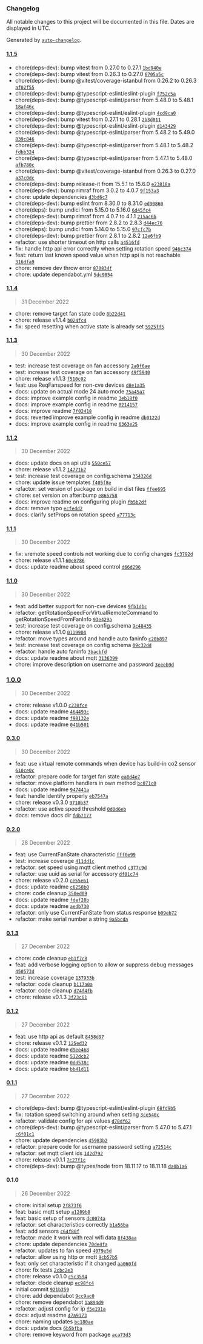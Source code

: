 ### Changelog

All notable changes to this project will be documented in this file. Dates are displayed in UTC.

Generated by [`auto-changelog`](https://github.com/CookPete/auto-changelog).

#### [1.1.5](https://github.com/jvandenaardweg/homebridge-itho-daalderop/compare/1.1.4...1.1.5)

- chore(deps-dev): bump vitest from 0.27.0 to 0.27.1 [`1bd940e`](https://github.com/jvandenaardweg/homebridge-itho-daalderop/commit/1bd940e1812d09095d7352cd18a028a4823d6178)
- chore(deps-dev): bump vitest from 0.26.3 to 0.27.0 [`6705a5c`](https://github.com/jvandenaardweg/homebridge-itho-daalderop/commit/6705a5cf40b9e66822bbda471848551fe4db2808)
- chore(deps-dev): bump @vitest/coverage-istanbul from 0.26.2 to 0.26.3 [`af02f55`](https://github.com/jvandenaardweg/homebridge-itho-daalderop/commit/af02f55a40a57018f16e765e08ded7bfe2f09b5a)
- chore(deps-dev): bump @typescript-eslint/eslint-plugin [`f752c5a`](https://github.com/jvandenaardweg/homebridge-itho-daalderop/commit/f752c5af5096a93572f5531c6da7ecadcc827039)
- chore(deps-dev): bump @typescript-eslint/parser from 5.48.0 to 5.48.1 [`18af46c`](https://github.com/jvandenaardweg/homebridge-itho-daalderop/commit/18af46ca0a281f9b78dbfcc2a13a25cecea0a5ea)
- chore(deps-dev): bump @typescript-eslint/eslint-plugin [`4cd9ca0`](https://github.com/jvandenaardweg/homebridge-itho-daalderop/commit/4cd9ca05051491a94cfcf30d87f4cd905208bcf9)
- chore(deps-dev): bump vitest from 0.27.1 to 0.28.1 [`2b3d011`](https://github.com/jvandenaardweg/homebridge-itho-daalderop/commit/2b3d011b3de31ca289e68845425c53f1cf64f57b)
- chore(deps-dev): bump @typescript-eslint/eslint-plugin [`d143429`](https://github.com/jvandenaardweg/homebridge-itho-daalderop/commit/d143429aad03a92a1a46167186ed8e72c2e1ad33)
- chore(deps-dev): bump @typescript-eslint/parser from 5.48.2 to 5.49.0 [`839c846`](https://github.com/jvandenaardweg/homebridge-itho-daalderop/commit/839c8463b6ca19afcff36c59b48ff063db64a7a1)
- chore(deps-dev): bump @typescript-eslint/parser from 5.48.1 to 5.48.2 [`fdbb324`](https://github.com/jvandenaardweg/homebridge-itho-daalderop/commit/fdbb3249d00d397cdc1facc5ce1fd24736d42842)
- chore(deps-dev): bump @typescript-eslint/parser from 5.47.1 to 5.48.0 [`afb780c`](https://github.com/jvandenaardweg/homebridge-itho-daalderop/commit/afb780c3b4c5ebf0b055237e45c00e3566d20f7e)
- chore(deps-dev): bump @vitest/coverage-istanbul from 0.26.3 to 0.27.0 [`a37c0dc`](https://github.com/jvandenaardweg/homebridge-itho-daalderop/commit/a37c0dc191cb458a6842b594785e5dbf3fc6981c)
- chore(deps-dev): bump release-it from 15.5.1 to 15.6.0 [`e23818a`](https://github.com/jvandenaardweg/homebridge-itho-daalderop/commit/e23818a288ace8e4a38bebbe08d0991302652772)
- chore(deps-dev): bump rimraf from 3.0.2 to 4.0.7 [`9f153a3`](https://github.com/jvandenaardweg/homebridge-itho-daalderop/commit/9f153a3c307f1826a5b668eb150f96beb14be03e)
- chore: update dependencies [`d3bd6c7`](https://github.com/jvandenaardweg/homebridge-itho-daalderop/commit/d3bd6c77ab7959e58016f02b5c30cd521bdc8108)
- chore(deps-dev): bump eslint from 8.30.0 to 8.31.0 [`ed90860`](https://github.com/jvandenaardweg/homebridge-itho-daalderop/commit/ed90860bd16d540034a1c6ebb91dca1063f23eab)
- chore(deps): bump undici from 5.15.0 to 5.16.0 [`6d45fc4`](https://github.com/jvandenaardweg/homebridge-itho-daalderop/commit/6d45fc4b8b9025c70007db39b75f4e17570360e1)
- chore(deps-dev): bump rimraf from 4.0.7 to 4.1.1 [`215ac6b`](https://github.com/jvandenaardweg/homebridge-itho-daalderop/commit/215ac6b7ed39caaeb00979e39616fa944b5276aa)
- chore(deps-dev): bump prettier from 2.8.2 to 2.8.3 [`d44ec76`](https://github.com/jvandenaardweg/homebridge-itho-daalderop/commit/d44ec761c20d5e2078942d51acbdbfb85e2f074d)
- chore(deps): bump undici from 5.14.0 to 5.15.0 [`97cfc7b`](https://github.com/jvandenaardweg/homebridge-itho-daalderop/commit/97cfc7b5393d1c496f61e0ff253d97cc8775989e)
- chore(deps-dev): bump prettier from 2.8.1 to 2.8.2 [`12e6fb9`](https://github.com/jvandenaardweg/homebridge-itho-daalderop/commit/12e6fb9497174292bbbcc8a58fe69b30a3fd454e)
- refactor: use shorter timeout on http calls [`a4516fd`](https://github.com/jvandenaardweg/homebridge-itho-daalderop/commit/a4516fd5ae98bc290b6fa9cec90591725eb362e7)
- fix: handle http api error correctly when setting rotation speed [`946c374`](https://github.com/jvandenaardweg/homebridge-itho-daalderop/commit/946c374655effc55f89f762317c66c292c0c1e61)
- feat: return last known speed value when http api is not reachable [`316dfa9`](https://github.com/jvandenaardweg/homebridge-itho-daalderop/commit/316dfa90363828de3443d1e56767ca3ac256c207)
- chore: remove dev throw error [`870834f`](https://github.com/jvandenaardweg/homebridge-itho-daalderop/commit/870834f5fb561302e12e52bf7764bd4374823624)
- chore: update dependabot.yml [`5dc9854`](https://github.com/jvandenaardweg/homebridge-itho-daalderop/commit/5dc98546c9bbe6b4425075a53fb877b3050efd59)

#### [1.1.4](https://github.com/jvandenaardweg/homebridge-itho-daalderop/compare/1.1.3...1.1.4)

> 31 December 2022

- chore: remove target fan state code [`8b22d41`](https://github.com/jvandenaardweg/homebridge-itho-daalderop/commit/8b22d4160a286217167df195a44887a64533f8cf)
- chore: release v1.1.4 [`b024fc4`](https://github.com/jvandenaardweg/homebridge-itho-daalderop/commit/b024fc4f7a6b4e92fe78e3112bd3349a8ac44df6)
- fix: speed resetting when active state is already set [`5925ff5`](https://github.com/jvandenaardweg/homebridge-itho-daalderop/commit/5925ff5a2ce7d28852515eb15a6f8cbb47a746ea)

#### [1.1.3](https://github.com/jvandenaardweg/homebridge-itho-daalderop/compare/1.1.2...1.1.3)

> 30 December 2022

- test: increase test coverage on fan accessory [`2a0f6ae`](https://github.com/jvandenaardweg/homebridge-itho-daalderop/commit/2a0f6ae69be722ecf7e97f7d3a2f7f4f93adb069)
- test: increase test coverage on fan accessory [`49f5940`](https://github.com/jvandenaardweg/homebridge-itho-daalderop/commit/49f5940fcaa029f0dd3df37cae43618078e5f959)
- chore: release v1.1.3 [`f510c02`](https://github.com/jvandenaardweg/homebridge-itho-daalderop/commit/f510c0290af0ff234d3f24cae972f743b296fb14)
- feat: use ReqFanspeed for non-cve devices [`d8e1a35`](https://github.com/jvandenaardweg/homebridge-itho-daalderop/commit/d8e1a35aacc37ecc87f4a9f882db8f7a10b4beb4)
- docs: update on actual mode 24 auto mode [`75a45a7`](https://github.com/jvandenaardweg/homebridge-itho-daalderop/commit/75a45a76d205ae6f112a00df7d063b066f4d6c81)
- docs: improve example config in readme [`3eb18f0`](https://github.com/jvandenaardweg/homebridge-itho-daalderop/commit/3eb18f0d65e3a15df11af9bb5989d411e8731f7e)
- docs: improve example config in readme [`0214157`](https://github.com/jvandenaardweg/homebridge-itho-daalderop/commit/0214157317ba4d395bd2470b13bfd07c01e31feb)
- docs: improve readme [`7f02418`](https://github.com/jvandenaardweg/homebridge-itho-daalderop/commit/7f02418637d5c157fa84093b2edd804b2f508804)
- docs: reverted improve example config in readme [`db0122d`](https://github.com/jvandenaardweg/homebridge-itho-daalderop/commit/db0122dc27204f13235b4ce8359c11adffb0cda1)
- docs: improve example config in readme [`6363e25`](https://github.com/jvandenaardweg/homebridge-itho-daalderop/commit/6363e25528096cacbd40ece6878c5c46969a05e3)

#### [1.1.2](https://github.com/jvandenaardweg/homebridge-itho-daalderop/compare/1.1.1...1.1.2)

> 30 December 2022

- docs: update docs on api utils [`550ce57`](https://github.com/jvandenaardweg/homebridge-itho-daalderop/commit/550ce573f7df265fc749a7cb27dce9e44da8f1c2)
- chore: release v1.1.2 [`14771b7`](https://github.com/jvandenaardweg/homebridge-itho-daalderop/commit/14771b7651b7a0476a67cb44763bafcfcf07e21a)
- test: increase test coverage on config.schema [`354326d`](https://github.com/jvandenaardweg/homebridge-itho-daalderop/commit/354326dd5f7b0a3b08a4014fd3f452996f3cb5bb)
- chore: update issue templates [`f405f8e`](https://github.com/jvandenaardweg/homebridge-itho-daalderop/commit/f405f8e828cbfcb7e75f5fbe61038f4cbf58d75e)
- refactor: set version of package on build in dist files [`ffee695`](https://github.com/jvandenaardweg/homebridge-itho-daalderop/commit/ffee69535ac7cf3f5cd6c43e00f65fb928ea593d)
- chore: set version on after:bump [`e865758`](https://github.com/jvandenaardweg/homebridge-itho-daalderop/commit/e8657580d1169fc9dd98bb8185ebc5f44cd775d2)
- docs: improve readme on configuring plugin [`fb5b2df`](https://github.com/jvandenaardweg/homebridge-itho-daalderop/commit/fb5b2dfe135dcb7c06f621e4873ddc82148054e1)
- docs: remove typo [`ecfedd2`](https://github.com/jvandenaardweg/homebridge-itho-daalderop/commit/ecfedd29c9739315676d3ac059cb2fdd5b8e61ac)
- docs: clarify setProps on rotation speed [`a77713c`](https://github.com/jvandenaardweg/homebridge-itho-daalderop/commit/a77713cd9e190bb288dbc3df97d09a770d0dca44)

#### [1.1.1](https://github.com/jvandenaardweg/homebridge-itho-daalderop/compare/1.1.0...1.1.1)

> 30 December 2022

- fix: vremote speed controls not working due to config changes [`fc3792d`](https://github.com/jvandenaardweg/homebridge-itho-daalderop/commit/fc3792d62f9285c8859d4bc5a1107d81ba893ea4)
- chore: release v1.1.1 [`60e8786`](https://github.com/jvandenaardweg/homebridge-itho-daalderop/commit/60e878623ad75c68787f09047dea83f1516c7104)
- docs: update readme about speed control [`d66d296`](https://github.com/jvandenaardweg/homebridge-itho-daalderop/commit/d66d296db920105a488df12f3d2801dee290a25d)

#### [1.1.0](https://github.com/jvandenaardweg/homebridge-itho-daalderop/compare/1.0.0...1.1.0)

> 30 December 2022

- feat: add better support for non-cve devices [`9fb1d1c`](https://github.com/jvandenaardweg/homebridge-itho-daalderop/commit/9fb1d1c96f81fa8eb29cf6c9a69550fc507b6277)
- refactor: getRotationSpeedForVirtualRemoteCommand to getRotationSpeedFromFanInfo [`93e429a`](https://github.com/jvandenaardweg/homebridge-itho-daalderop/commit/93e429ac4a556c2e31ecbd52cee6d22a63ab3a20)
- test: increase test coverage on config.schema [`9c48435`](https://github.com/jvandenaardweg/homebridge-itho-daalderop/commit/9c48435168e71c6e99309a61f51fa3b8f0801ffc)
- chore: release v1.1.0 [`0119904`](https://github.com/jvandenaardweg/homebridge-itho-daalderop/commit/01199041daae4aa8c47ea8d5a630987bab4d959d)
- refactor: move types around and handle auto faninfo [`c20b897`](https://github.com/jvandenaardweg/homebridge-itho-daalderop/commit/c20b8972c33061dbc962adbb5235eca441a45d99)
- test: increase test coverage on config schema [`09c32dd`](https://github.com/jvandenaardweg/homebridge-itho-daalderop/commit/09c32dd815ac0cbea66e6e074b24ddbe019c4699)
- refactor: handle auto faninfo [`3bacbfd`](https://github.com/jvandenaardweg/homebridge-itho-daalderop/commit/3bacbfde80199b4908fd49a7af814e10f6395d97)
- docs: update readme about mqtt [`3136399`](https://github.com/jvandenaardweg/homebridge-itho-daalderop/commit/31363992da05b75d239009d282c0263e2b81d5f5)
- chore: improve description on username and password [`3eeeb9d`](https://github.com/jvandenaardweg/homebridge-itho-daalderop/commit/3eeeb9dc159166dc39d35832bcac6fcc66eca5d4)

### [1.0.0](https://github.com/jvandenaardweg/homebridge-itho-daalderop/compare/0.3.0...1.0.0)

> 30 December 2022

- chore: release v1.0.0 [`c230fce`](https://github.com/jvandenaardweg/homebridge-itho-daalderop/commit/c230fce76d935c0150dd43bce6b1834d3cf308e5)
- docs: update readme [`464493c`](https://github.com/jvandenaardweg/homebridge-itho-daalderop/commit/464493c43380e5796595c4be82dba0094def2a30)
- docs: update readme [`f98132e`](https://github.com/jvandenaardweg/homebridge-itho-daalderop/commit/f98132e94efbb01ddfa99dff3db3cb5c8e66b3e7)
- docs: update readme [`041b501`](https://github.com/jvandenaardweg/homebridge-itho-daalderop/commit/041b50133e8f3d4e7eac832b023e556fb8564edd)

#### [0.3.0](https://github.com/jvandenaardweg/homebridge-itho-daalderop/compare/0.2.0...0.3.0)

> 30 December 2022

- feat: use virtual remote commands when device has build-in co2 sensor [`610ce0c`](https://github.com/jvandenaardweg/homebridge-itho-daalderop/commit/610ce0ce3fd901cd3967319c56bb08fbdac722d3)
- refactor: prepare code for target fan state [`ea8d4e7`](https://github.com/jvandenaardweg/homebridge-itho-daalderop/commit/ea8d4e7f5eae72c89428c55247917227fe1e1f7d)
- refactor: move platform handlers in own method [`bc071c0`](https://github.com/jvandenaardweg/homebridge-itho-daalderop/commit/bc071c0ea3d52659f80a7e6505361a2d2eb4d43a)
- docs: update readme [`947441a`](https://github.com/jvandenaardweg/homebridge-itho-daalderop/commit/947441a4abf633aa154efc91154212b905572087)
- feat: handle identify properly [`eb7547a`](https://github.com/jvandenaardweg/homebridge-itho-daalderop/commit/eb7547a7084e9ecf415c1c02d46e85267e53b029)
- chore: release v0.3.0 [`9710b37`](https://github.com/jvandenaardweg/homebridge-itho-daalderop/commit/9710b37ab60cc009aab66eef5b8a9a9fa35fa638)
- refactor: use active speed threshold [`0d0d6eb`](https://github.com/jvandenaardweg/homebridge-itho-daalderop/commit/0d0d6eb2ec9f7ed1e2b4fc00385dd4420bb2d4a5)
- docs: remove docs dir [`fdb7177`](https://github.com/jvandenaardweg/homebridge-itho-daalderop/commit/fdb71776fd94151f8c767f604d5fe702f8757b10)

#### [0.2.0](https://github.com/jvandenaardweg/homebridge-itho-daalderop/compare/0.1.3...0.2.0)

> 28 December 2022

- feat: use CurrentFanState characteristic [`fff0e99`](https://github.com/jvandenaardweg/homebridge-itho-daalderop/commit/fff0e99546555729955e9343ecd362e7c01fb25a)
- test: increase coverage [`411dd1c`](https://github.com/jvandenaardweg/homebridge-itho-daalderop/commit/411dd1c0b388a3d45179e76f6adad690c1feedc1)
- refactor: set speed using mqtt client method [`c377c9d`](https://github.com/jvandenaardweg/homebridge-itho-daalderop/commit/c377c9d00bb3aa85021084965f1c80938f086395)
- refactor: use uuid as serial for accessory [`df01c74`](https://github.com/jvandenaardweg/homebridge-itho-daalderop/commit/df01c7494ec6337f7c59964d4723746707f768d8)
- chore: release v0.2.0 [`ce55e61`](https://github.com/jvandenaardweg/homebridge-itho-daalderop/commit/ce55e613c206241e4819e0fed3a7745a5b0b0b51)
- docs: update readme [`c6258b0`](https://github.com/jvandenaardweg/homebridge-itho-daalderop/commit/c6258b0c5a1ca978ce77ec1e35e8175a744ccc2a)
- chore: code cleanup [`350ed09`](https://github.com/jvandenaardweg/homebridge-itho-daalderop/commit/350ed09e451c0184f1ab6c8b279f0be8388affc1)
- docs: update readme [`fdef28b`](https://github.com/jvandenaardweg/homebridge-itho-daalderop/commit/fdef28bd5bcfcf7e33e82f0d49f9b27a0bdb9a54)
- docs: update readme [`aedb730`](https://github.com/jvandenaardweg/homebridge-itho-daalderop/commit/aedb7303a33df61efb437359dad28e9a728333b9)
- refactor: only use CurrentFanState from status response [`b09eb72`](https://github.com/jvandenaardweg/homebridge-itho-daalderop/commit/b09eb72fbc303a75866e6ed49f6d432742cd6ecc)
- refactor: make serial number a string [`9a5bcda`](https://github.com/jvandenaardweg/homebridge-itho-daalderop/commit/9a5bcda22e03c2f9c3f9b24b8a15e9a22065ee57)

#### [0.1.3](https://github.com/jvandenaardweg/homebridge-itho-daalderop/compare/0.1.2...0.1.3)

> 27 December 2022

- chore: code cleanup [`eb1f7c8`](https://github.com/jvandenaardweg/homebridge-itho-daalderop/commit/eb1f7c8d93aed646b3326b1a7c4a3f66596fd26b)
- feat: add verbose logging option to allow or suppress debug messages [`450573d`](https://github.com/jvandenaardweg/homebridge-itho-daalderop/commit/450573dafdd44767180a443eec1b60c7db035b6a)
- test: increase coverage [`137933b`](https://github.com/jvandenaardweg/homebridge-itho-daalderop/commit/137933bb7b66bca6719994054a083f4fd5b269e8)
- refactor: code cleanup [`b117a0a`](https://github.com/jvandenaardweg/homebridge-itho-daalderop/commit/b117a0ab63b354d08c6b386c9d8ed53668daf9f3)
- refactor: code cleanup [`d74f4fb`](https://github.com/jvandenaardweg/homebridge-itho-daalderop/commit/d74f4fb281b2d04da7225ade1d4a0a122b3a0a71)
- chore: release v0.1.3 [`3f23c61`](https://github.com/jvandenaardweg/homebridge-itho-daalderop/commit/3f23c612fd88e692afe18b196afcd379736c67c3)

#### [0.1.2](https://github.com/jvandenaardweg/homebridge-itho-daalderop/compare/0.1.1...0.1.2)

> 27 December 2022

- feat: use http api as default [`8458d97`](https://github.com/jvandenaardweg/homebridge-itho-daalderop/commit/8458d976a7bfeb44f4266ca4c3c4b0281efa1956)
- chore: release v0.1.2 [`125ed32`](https://github.com/jvandenaardweg/homebridge-itho-daalderop/commit/125ed32a7c885be6b1a94363687578cbc1f89074)
- docs: update readme [`d9ee468`](https://github.com/jvandenaardweg/homebridge-itho-daalderop/commit/d9ee4685f0b701efc0011de202dbb3efa437aa8b)
- docs: update readme [`512dcb2`](https://github.com/jvandenaardweg/homebridge-itho-daalderop/commit/512dcb2d2f392f1890bcb351c65ca9f64c216d03)
- docs: update readme [`0dd538c`](https://github.com/jvandenaardweg/homebridge-itho-daalderop/commit/0dd538ca864a29a857291a6ddca65f7213a5866b)
- docs: update readme [`bb41d11`](https://github.com/jvandenaardweg/homebridge-itho-daalderop/commit/bb41d11011dd6efa4c8f3facf9c581ae43e75b8f)

#### [0.1.1](https://github.com/jvandenaardweg/homebridge-itho-daalderop/compare/0.1.0...0.1.1)

> 27 December 2022

- chore(deps-dev): bump @typescript-eslint/eslint-plugin [`68fd9b5`](https://github.com/jvandenaardweg/homebridge-itho-daalderop/commit/68fd9b595592a9acbc84cee336f58c07ad55c7de)
- fix: rotation speed switching around when setting [`3ce540c`](https://github.com/jvandenaardweg/homebridge-itho-daalderop/commit/3ce540c470fb48e5e2a4bf54717dd29e304dc1e8)
- refactor: validate config for api values [`d78df62`](https://github.com/jvandenaardweg/homebridge-itho-daalderop/commit/d78df62a15acd8f16cc7b085042549d69d717032)
- chore(deps-dev): bump @typescript-eslint/parser from 5.47.0 to 5.47.1 [`c6f01c1`](https://github.com/jvandenaardweg/homebridge-itho-daalderop/commit/c6f01c1873509d6e4419af86092feda0565a6261)
- chore: update dependencies [`45983b2`](https://github.com/jvandenaardweg/homebridge-itho-daalderop/commit/45983b27df2121ff490ab3c6e0b9377d422ba395)
- refactor: prepare code for username password setting [`a72514c`](https://github.com/jvandenaardweg/homebridge-itho-daalderop/commit/a72514c84989fae8d38e028ad92f5fea1188d284)
- refactor: set mqtt client ids [`1d2d792`](https://github.com/jvandenaardweg/homebridge-itho-daalderop/commit/1d2d792d1934da25ba2860228940d195ecf4fbef)
- chore: release v0.1.1 [`7c27f1c`](https://github.com/jvandenaardweg/homebridge-itho-daalderop/commit/7c27f1cd3a8e827d923cfe3b5e5e035275659a1e)
- chore(deps-dev): bump @types/node from 18.11.17 to 18.11.18 [`da0b1a6`](https://github.com/jvandenaardweg/homebridge-itho-daalderop/commit/da0b1a69771bc95fb1c76510bf8e457a5a2d941c)

#### 0.1.0

> 26 December 2022

- chore: initial setup [`2f873f6`](https://github.com/jvandenaardweg/homebridge-itho-daalderop/commit/2f873f62c61789a13502db1267a63ac2fba638e0)
- feat: basic mqtt setup [`a1289b8`](https://github.com/jvandenaardweg/homebridge-itho-daalderop/commit/a1289b82996710d539396e17cafd8c973d16c5fa)
- feat: basic setup of sensors [`dc0074a`](https://github.com/jvandenaardweg/homebridge-itho-daalderop/commit/dc0074ab382b2581e376be17d3a60f27cc834bea)
- refactor: set characteristics correctly [`b1a56ba`](https://github.com/jvandenaardweg/homebridge-itho-daalderop/commit/b1a56ba4bf530e35d0b2128f2b82695cdc8317b3)
- feat: add sensors [`c64f80f`](https://github.com/jvandenaardweg/homebridge-itho-daalderop/commit/c64f80fa1f316a4478c3cf60e7d413378b659d49)
- refactor: made it work with real wifi data [`8f438aa`](https://github.com/jvandenaardweg/homebridge-itho-daalderop/commit/8f438aaa862a0b330e1a3f3e3ddc92e6ed484a20)
- chore: update dependencies [`70de4fa`](https://github.com/jvandenaardweg/homebridge-itho-daalderop/commit/70de4fae92d32daf4d8624f9351ad390091f2f13)
- refactor: updates to fan speed [`4079e5d`](https://github.com/jvandenaardweg/homebridge-itho-daalderop/commit/4079e5d936eb3025cce46b0180b683910adcfaa2)
- refactor: allow using http or mqtt [`9cb57b5`](https://github.com/jvandenaardweg/homebridge-itho-daalderop/commit/9cb57b5b55dbce1f2a14b071138a9f7f1d6bcbc0)
- feat: only set characteristic if it changed [`aa060fd`](https://github.com/jvandenaardweg/homebridge-itho-daalderop/commit/aa060fdf35517736f8734181584248d012bfdad1)
- chore: fix tests [`2cbc2e3`](https://github.com/jvandenaardweg/homebridge-itho-daalderop/commit/2cbc2e3e14c71cf895d359a3d9fa41baf0a75eb5)
- chore: release v0.1.0 [`c5c3594`](https://github.com/jvandenaardweg/homebridge-itho-daalderop/commit/c5c35946168976f0b78f2df193f4c3aee42f8022)
- refactor: clode cleanup [`ec98fc4`](https://github.com/jvandenaardweg/homebridge-itho-daalderop/commit/ec98fc41017847b1d1cfaac2351c2957445d3f8a)
- Initial commit [`921b359`](https://github.com/jvandenaardweg/homebridge-itho-daalderop/commit/921b35926844bc0a8be52f9d311bf1f9825c19d6)
- chore: add dependabot [`9cc9ac0`](https://github.com/jvandenaardweg/homebridge-itho-daalderop/commit/9cc9ac03e174f20d860bf70dfe9b997ae40a4681)
- chore: remove dependabot [`1a894d9`](https://github.com/jvandenaardweg/homebridge-itho-daalderop/commit/1a894d993e91511d5b2f0cf45d49ce7119bbc1df)
- refactor: adjust config for ip [`f5e191a`](https://github.com/jvandenaardweg/homebridge-itho-daalderop/commit/f5e191a3f02067d2209814e9ab1c37faca358864)
- docs: adjust readme [`47a9173`](https://github.com/jvandenaardweg/homebridge-itho-daalderop/commit/47a91730993d0d3a12c62b6a4ccce3477747fff7)
- chore: naming updates [`bc180ae`](https://github.com/jvandenaardweg/homebridge-itho-daalderop/commit/bc180ae01fcd3a75345489133396cd8ed6bcc597)
- docs: update docs [`6b5bfba`](https://github.com/jvandenaardweg/homebridge-itho-daalderop/commit/6b5bfba2bc16762534804e82738065125d053473)
- chore: remove keyword from package [`aca73d3`](https://github.com/jvandenaardweg/homebridge-itho-daalderop/commit/aca73d31168ceebb88859aed082480b940f21b15)
